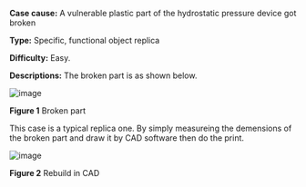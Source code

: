 **Case cause:** A vulnerable plastic part of the hydrostatic pressure device got broken

**Type:** Specific, functional object replica

**Difficulty:** Easy. 

**Descriptions:** The broken part is as shown below. 

![image](https://github.com/treesess/STEAMRELAY/assets/20311124/a4e0d721-a53e-4317-81bc-3e97039accc6)

**Figure 1**  Broken part

This case is a typical replica one. By simply measureing the demensions of the broken part and draw it by CAD software then do the print. 

![image](https://github.com/treesess/STEAMRELAY/assets/20311124/3fb15906-7c7d-4e5c-9fbf-ff6f0a8c5ab1)

**Figure 2**  Rebuild in CAD
